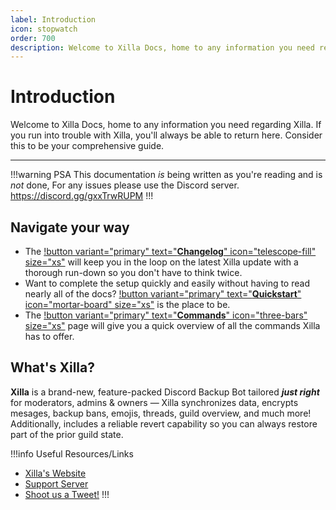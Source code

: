 ```yaml
---
label: Introduction
icon: stopwatch
order: 700
description: Welcome to Xilla Docs, home to any information you need regarding Xilla. If you run into trouble with Xilla, you'll always be able to return here. Consider this to be your comprehensive guide.
---
```

# Introduction

Welcome to Xilla Docs, home to any information you need regarding Xilla. If you run into trouble with Xilla, you'll always be able to return here. Consider this to be your comprehensive guide.

----------


!!!warning PSA
This documentation *is* being written as you're reading and is *not* done, For any issues please use the Discord server. https://discord.gg/gxxTrwRUPM
!!!


## Navigate your way
- The [!button variant="primary" text="**Changelog**" icon="telescope-fill" size="xs"](http://docs.xilla.gg/changelog/1.x/1.0.0/) will keep you in the loop on the latest Xilla update with a thorough run-down so you don't have to think twice.
- Want to complete the setup quickly and easily without having to read nearly all of the docs? [!button variant="primary" text="**Quickstart**" icon="mortar-board" size="xs"](http://docs.xilla.gg/quick-start/) is the place to be.
- The [!button variant="primary" text="**Commands**" icon="three-bars" size="xs"](http://docs.xilla.gg/commands/major-commands/backup/) page will give you a quick overview of all the commands Xilla has to offer.

## What's Xilla?
 **Xilla** is a brand-new, feature-packed Discord Backup Bot tailored ***just right*** for moderators, admins & owners — Xilla synchronizes data, encrypts mesages, backup bans, emojis, threads, guild overview, and much more! Additionally, includes a reliable revert capability so you can always restore part of the prior guild state.


!!!info Useful Resources/Links
- [Xilla's Website](https://xilla.gg)
- [Support Server](https://xilla.gg/discord/support)
- [Shoot us a Tweet!](https://twitter.com/@xillabackupbot)
!!!